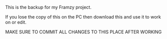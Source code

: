 ﻿This is the backup for my Framzy project.


 If you lose the copy of this on the PC then download this and use it to work on or edit. 

 MAKE SURE TO COMMIT ALL CHANGES TO THIS PLACE AFTER WORKING 
